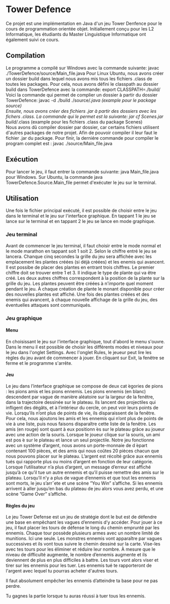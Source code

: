 # Tower Defence

Ce projet est une implémentation en Java d'un jeu Tower Denfence pour le cours de programmation orientée objet. Initiallement conçu pour les L2 Informatique, les étudiants du Master Linguistique Informatique ont également suivi ce cours.

## Compilation 
Le programme a compilé sur Windows avec la commande suivante: javac ./TowerDefence/source/Main_file.java
Pour Linux Ubuntu, nous avons créer un dossier build dans lequel nous avons mis tous les fichiers .class de toutes les packages. Pour cela, nous avons défini le classpath au dossier build dans TowerDefence avec la commande: export CLASSPATH=./build/ <br>
Voici la commande qui permet de complier un dossier à partir du dossier TowerDefence: javac -d ./build ./source/*.java (example pour le package source) <br>
Ensuite, nous avons créer des fichiers .jar à partir des dossiers avec les fichers .class. La commande qui le permet est la suivante: jar cf Scenes.jar build/*.class (example pour les fichiers .class du package Scenes)<br>
Nous avons dû compiler dossier par dossier, car certains fichiers utilisent d'autres packages de notre projet. Afin de pouvoir compiler il leur faut le fichier .jar du package.
Pour finir, la derniére commande pour compiler le program complet est : javac ./source/Main_file.java

## Exécution

Pour lancer le jeu, il faut entrer la commande suivante: java Main_file.java pour Windows. 
Sur Ubuntu, la commande java TowerDefence.Source.Main_file permet d'exécuter le jeu sur le terminal.

## Utilisation

Une fois le fichier principal exécuté, il est possible de choisir entre le jeu dans le terminal et le jeu sur l'interface graphique. En tappant 1 le jeu se lance sur le terminal et en tappant 2 le jeu se lance en mode graphique. 

### Jeu terminal

Avant de commencer le jeu terminal, il faut choisir entre le mode normal et le mode marathon en tappant soit 1 soit 2. Selon le chiffre entré le jeu se lancera. Chanque cinq secondes la grille du jeu sera affichée avec les emplacement les plantes créées (si déjà créées) et les enemis qui avancent. Il est possibe de placer des plantes en entrant trois chiffres. Le premier chiffre doit se trouver entre 1 et 3. Il indique le type de plante qui va être créé. Les deux autres chiffres correspondent à la position de la plante sur la grille du jeu. Les plantes peuvent être créées à n'importe quel moment pendant le jeu. À chaque création de plante le monant disponible pour créer des nouvelles plantes est affiché. Une fois des plantes créées et des enemis qui avancent, à chaque nouvelle affichage de la grille du jeu, des éventuelles attaques sont communiqués. 

### Jeu graphique

####  Menu

En choisissant le jeu sur l'interface graphique, tout d'abord le menu s'ouvre. Dans le menu il est possible de choisir les différents modes et niveaux pour le jeu dans l'onglet Settings. Avec l'onglet Rules, le jeueur peut lire les règles du jeu avant de commencer à jouer. En cliquant sur Exit, la fenêtre se ferme et le programme s'arrête. 

#### Jeu

Le jeu dans l’interface graphique se compose de deux cat ́egories de pions : les pions amis et
les pions ennemis. Les pions ennemis (en blanc) descendent par vague de manière aléatoire sur
la largeur de la fenêtre, dans la trajectoire dessinée sur le plateau. Ils lancent des projectiles qui
infligent des dégâts, et à l’intérieur du cercle, on peut voir leurs points de vie. Lorsqu’ils n’ont plus
de points de vie, ils disparaissent de la fenêtre. Pour cela, nous ajoutons les amis et les ennemis qui
n’ont plus de points de vie à une liste, puis nous faisons disparaître cette liste de la fenêtre.
Les amis (en rouge) sont quant à eux positionn ́es sur le plateau grâce au joueur avec une action
de la souris. Lorsque le joueur clique sur la souris, un ami est pos ́e sur le plateau et lance un seul
projectile.
Notre jeu fonctionne avec un système d’argent, nous avons un porte-monnaie de d ́epart contenant 100 pièces, et des amis qui nous coûtes 20 pièces chacun que nous pouvons placer sur le plateau.
L’argent est récolté grâce aux ennemis tués qui rapporte plus ou moins d’argent en fonction de leur
catégorie. Lorsque l’utilisateur n’a plus d’argent, un message d’erreur est affiché jusqu’à ce qu’il
tue un autre ennemis et qu’il puisse remettre des amis sur le plateau. Lorsqu’il n’y a
plus de vague d’ennemis et que tout les ennemis sont morts, le jeu s’arrˆete et une scène ”You Win”
s’affiche. Si les ennemis arrivent à aller jusqu’en bas du plateau de jeu alors vous avez
perdu, et une scène ”Game Over” s’affiche.

#### Règles du jeu 

Le jeu Tower Defense est un jeu de stratégie dont le but est de défendre une base en empêchant les vagues d’ennemis d’y accéder.
Pour jouer à ce jeu, il faut placer les tours de défense le long du chemin emprunté par les ennemis. 
Chaque tour possède plusieurs armes avec un nombre limité de munitions. Ici une seule. 
Les monstres ennemis vont apparaître par vagues successives et ils vont tous suivre le chemin dessiné sur la carte. 
Vise-les avec tes tours pour les éliminer et réduire leur nombre.
À mesure que le niveau de difficulté augmente, le nombre d’ennemis augmente et ils deviennent de plus en plus difficiles à battre.
Les tours vont alors viser et tirer sur les ennemis pour les tuer. Les ennemis tué te rapporteront de l'argent avec lequel tu pourras acheter d'autres tours. 

Il faut absolument empêcher les ennemis d’atteindre ta base pour ne pas perdre.

Tu gagnes la partie lorsque tu auras réussi à tuer tous les ennemis.